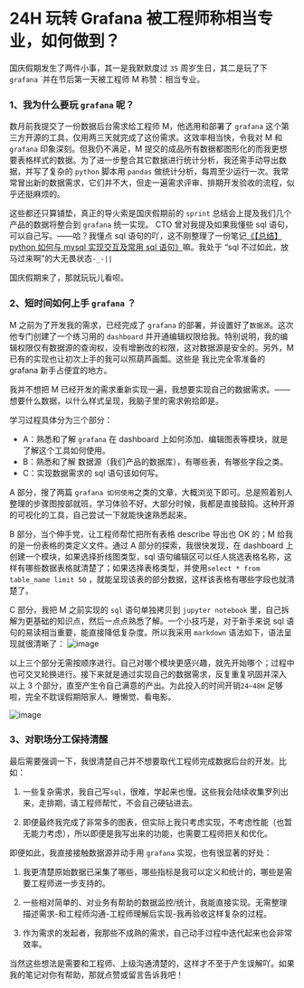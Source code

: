 # 24H 玩转 Grafana 被工程师称相当专业，如何做到？

国庆假期发生了两件小事，其一是我默默度过 `35` 周岁生日，其二是玩了下` grafana` `并在节后第一天被工程师 M 称赞：相当专业。

### 1、我为什么要玩 `grafana` 呢？

数月前我提交了一份数据后台需求给工程师 M，他选用和部署了 `grafana` 这个第三方开源的工具，仅用两三天就完成了这份需求。这效率相当快，令我对 M 和 `grafana` 印象深刻。但我仍不满足，M 提交的成品所有数据都图形化的而我更想要表格样式的数据。为了进一步整合其它数据进行统计分析，我还需手动导出数据，并写了复杂的 `python` 脚本用 `pandas` 做统计分析，每周至少运行一次。我常常冒出新的数据需求，它们并不大，但走一遍需求评审、排期开发验收的流程，似乎还挺麻烦的。

这些都还只算铺垫，真正的导火索是国庆假期前的 `sprint` 总结会上提及我们几个产品的数据将整合到 `grafana` 统一实现。 CTO 曾对我提及如果我懂些 sql 语句，可以自己写。——哈？我懂点 sql 语句的吖，这不刚整理了一份笔记[《【总结】python 如何与 mysql 实现交互及常用 sql 语句》](https://xue-posts.xue.cn/1e6fd5ffb16ee0dd66119466b2cdbf7860a9e8c5f4d980a20b1063beeda23749)嘛。我处于 “sql 不过如此，放马过来啊”的大无畏状态`-_-||`

国庆假期来了，那就玩玩儿看呗。

### 2、短时间如何上手 `grafana` ？

M 之前为了开发我的需求，已经完成了 `grafana` 的部署，并设置好了`数据源`。这次他专门创建了一个练习用的 `dashboard` 并开通编辑权限给我。特别说明，我的编辑权限仅有数据源的查询权，没有增删改的权限，这对数据源是安全的。另外，M 已有的实现也让初次上手的我可以照葫芦画瓢。这些是
我比完全零准备的 grafana 新手占便宜的地方。

我并不想把 M 已经开发的需求重新实现一遍，我想要实现自己的数据需求。——想要什么数据，以什么样式呈现，我脑子里的需求俯拾即是。

学习过程具体分为三个部分：
- A：熟悉和了解 `grafana` 在 dashboard 上如何添加、编辑图表等模块，就是了解这个工具如何使用。
- B：熟悉和了解 数据源（我们产品的数据库），有哪些表，有哪些字段之类。
- C：实现数据需求的  sql 语句该如何写。

A 部分，搜了两篇 `grafana 如何使用`之类的文章，大概浏览下即可。总是照着别人整理的步骤图按部就班，学习体验不好。大部分时候，我都是直接鼓捣。这种开源的可视化的工具，自己尝试一下就能快速熟悉起来。

B 部分，当个伸手党，让工程师帮忙把所有表格 describe 导出也 OK 的；M 给我的是一份表格的类定义文件。通过 A 部分的探索，我很快发现，在 dashboard 上创建一个模块，如果选择折线图类型，sql 语句编辑区可以任人挑选表格名称，这样有哪些数据表格就清楚了；如果选择表格类型，并使用`select * from table_name limit 50` ，就能呈现该表的部分数据，这样该表格有哪些字段也就清楚了。

C 部分，我把 M 之前实现的 `sql` 语句单独拷贝到 `jupyter notebook` 里，自己拆解为更基础的知识点，然后一点点熟悉了解。一个小技巧是，对于新手来说 sql 语句的易读相当重要，能直接降低复杂度。所以我采用 `markdown` 语法如下，语法呈现就很清晰了：
![image](https://user-gold-cdn.xitu.io/2019/10/9/16daebdccd4a9eae?w=390&h=310&f=png&s=14775)

以上三个部分无需按顺序进行。自己对哪个模块更感兴趣，就先开始哪个；过程中也可交叉轮换进行。接下来就是通过实现自己的数据需求，反复重复巩固并深入 以上 3 个部分，直至产生令自己满意的产出。为此投入的时间开销`24~48H` 足够啦，完全不耽误假期陪家人、睡懒觉、看电影。

![image](https://user-gold-cdn.xitu.io/2019/10/9/16daebdccd563d63?w=1758&h=735&f=png&s=193121)

### 3、对职场分工保持清醒

最后需要强调一下，我很清楚自己并不想要取代工程师完成数据后台的开发。比如：

1. 一些复杂需求，我自己写`sql`，很难，学起来也慢。这些我会陆续收集罗列出来，走排期，请工程师帮忙，不会自己硬钻进去。

2. 即便最终我完成了非常多的图表，但实际上我只考虑实现，不考虑性能（也暂无能力考虑），所以即便是我写出来的功能，也需要工程师把关和优化。

即便如此，我直接接触数据源并动手用 `grafana` 实现，也有很显著的好处：

1. 我更清楚原始数据已采集了哪些，哪些指标是我可以定义和统计的，哪些是需要工程师进一步支持的。

2. 一些相对简单的、对业务有帮助的数据监控/统计，我能直接实现。无需整理描述需求-和工程师沟通-工程师理解后实现-我再验收这样复杂的过程。

3. 作为需求的发起者，我那些不成熟的需求，自己动手过程中迭代起来也会非常效率。

当然这些想法是需要和工程师、上级沟通清楚的，这样才不至于产生误解吖。如果我的笔记对你有帮助，那就点赞或留言告诉我吧！
